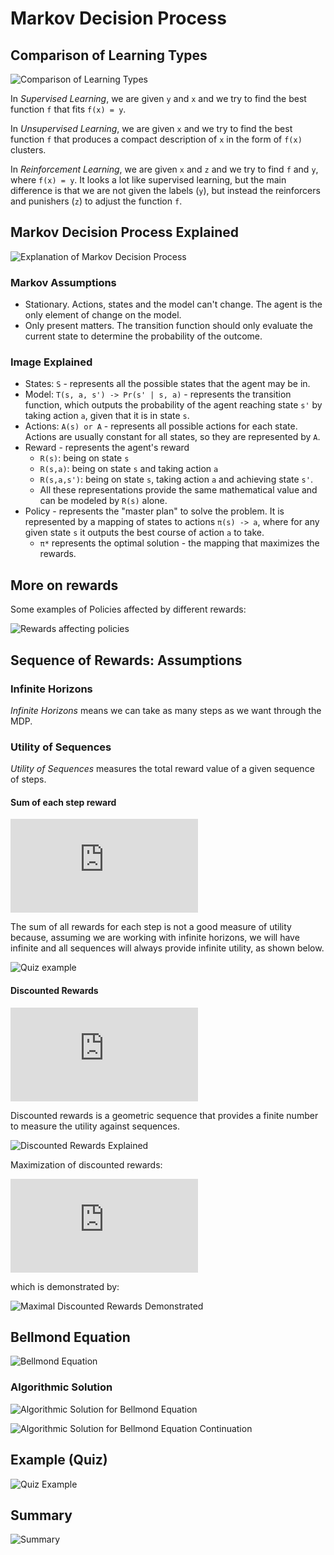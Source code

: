# Markov Decision Process

## Comparison of Learning Types

![Comparison of Learning Types](images/comparison-types-learning.png)

In *Supervised Learning*, we are given `y` and `x` and we try to find the best function `f` that fits `f(x) = y`.

In *Unsupervised Learning*, we are given `x` and we try to find the best function `f` that produces a compact description of `x` in the form of `f(x)` clusters.

In *Reinforcement Learning*, we are given `x` and `z` and we try to find `f` and `y`, where `f(x) = y`. It looks a lot like supervised learning, but the main difference is that we are not given the labels (`y`), but instead the reinforcers and punishers (`z`) to adjust the function `f`.

## Markov Decision Process Explained

![Explanation of Markov Decision Process](images/markov-decision-process.png)

### Markov Assumptions
- Stationary. Actions, states and the model can't change. The agent is the only element of change on the model.
- Only present matters. The transition function should only evaluate the current state to determine the probability of the outcome.

### Image Explained

- States: `S` - represents all the possible states that the agent may be in.
- Model: `T(s, a, s') -> Pr(s' | s, a)` - represents the transition function, which outputs the probability of the agent reaching state `s'` by taking action `a`, given that it is in state `s`.
- Actions: `A(s) or A` - represents all possible actions for each state. Actions are usually constant for all states, so they are represented by `A`.
- Reward  - represents the agent's reward
    - `R(s)`: being on state `s`
    - `R(s,a)`: being on state `s` and taking action `a`
    - `R(s,a,s')`:  being on state `s`, taking action `a` and achieving state `s'`.
    - All these representations provide the same mathematical value and can be modeled by `R(s)` alone.
- Policy - represents the "master plan" to solve the problem. It is represented by a mapping of states to actions `π(s) -> a`, where for any given state `s` it outputs the best course of action `a` to take.
    - `π*` represents the optimal solution - the mapping that maximizes the rewards.

## More on rewards

Some examples of Policies affected by different rewards:

![Rewards affecting policies](images/more-rewards.png)

## Sequence of Rewards: Assumptions

### Infinite Horizons

*Infinite Horizons* means we can take as many steps as we want through the MDP.

### Utility of Sequences

*Utility of Sequences* measures the total reward value of a given sequence of steps.

#### Sum of each step reward

![Sum of each step reward](http://latex.codecogs.com/gif.latex?$$%5Csum_%7Bt=0%7D%5E%7B%5Cinfty%7DR(S_t))

The sum of all rewards for each step is not a good measure of utility because, assuming we are working with infinite horizons, we will have infinite and all sequences will always provide infinite utility, as shown below.

![Quiz example](images/utility-quiz-infinite.png)

#### Discounted Rewards

![Discounted Rewards](http://latex.codecogs.com/gif.latex?$$%5Csum_%7Bt=0%7D%5E%7B%5Cinfty%7D%5Cgamma%5EtR(S_t))

Discounted rewards is a geometric sequence that provides a finite number to measure the utility against sequences.

![Discounted Rewards Explained](images/discounted-utility-rewards.png)

Maximization of discounted rewards:

![Maximal Discounted Rewards](http://latex.codecogs.com/gif.latex?$$%5Cfrac%7BR_%7Bmax%7D%7D%7B1-%5Cgamma%7D)

which is demonstrated by:

![Maximal Discounted Rewards Demonstrated](images/maximal-discounted-rewards.png)


## Bellmond Equation

![Bellmond Equation](images/bellmond-equation.png)

### Algorithmic Solution

![Algorithmic Solution for Bellmond Equation](images/solving-bellmond-equation.png)

![Algorithmic Solution for Bellmond Equation Continuation](images/solving-bellmond-equation-2.png)

## Example (Quiz)

![Quiz Example](images/bellmond-quiz-example.png)


## Summary

![Summary](images/mdp-summary.png)